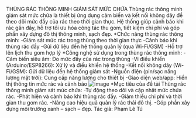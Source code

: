 THÙNG RÁC THÔNG MINH GIÁM SÁT MỨC CHỨA
Thùng rác thông minh giám sát mức chứa là thiết bị ứng dụng cảm biến và kết nối không dây để theo dõi mức đầy của rác theo thời gian thực. Hệ thống giúp cảnh báo khi rác gần đầy, hỗ trợ tối ưu hóa công tác thu gom, tiết kiệm chi phí và góp phần xây dựng đô thị thông minh, sạch đẹp.
*Chức năng thùng rác thông minh:
-Giám sát mức rác trong thùng theo thời gian thực
-Cảnh báo khi thùng rác đầy
-Gửi dữ liệu đến hệ thống quản lý (qua Wi-Fi/GSM)
-Hỗ trợ lên lịch thu gom hợp lý
*Công nghệ sử dụng trong thùng rác thông minh:
-Cảm biến siêu âm: Đo mức đầy của rác trong thùng
-Vi điều khiển (Arduino/ESP8266): Xử lý và điều khiển hệ thống
-Kết nối không dây (Wi-Fi/GSM): Gửi dữ liệu đến hệ thống giám sát
-Nguồn điện (pin/sạc năng lượng mặt trời): Cung cấp năng lượng cho thiết bị
-Giao diện web/app: Hiển thị thông tin mức rác và cảnh báo
![image](https://github.com/user-attachments/assets/2809766f-71c9-48da-a528-b277fefdf231)
*Mục tiêu của đề tài Thùng rác thông minh giám sát mức chứa:
-Tự động theo dõi và cập nhật mức chứa rác.
-Phát hiện và cảnh báo khi thùng rác đầy.
-Giảm thiểu chi phí và thời gian thu gom rác.
-Nâng cao hiệu quả quản lý rác thải đô thị.
-Góp phần xây dựng môi trường xanh – sạch – đẹp.
Tác giả: Phạm Lê Tú
